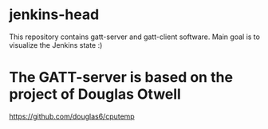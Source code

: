# jenkins-head
This repository contains gatt-server and gatt-client software. Main goal is to visualize the Jenkins state :) 

# The GATT-server is based on the project of Douglas Otwell
https://github.com/douglas6/cputemp

